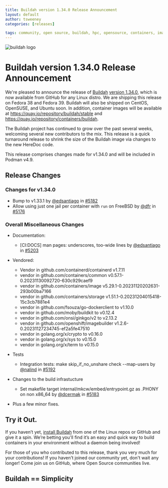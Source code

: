 ```yaml
---
title: Buildah version 1.34.0 Release Announcement
layout: default
author: tsweeney
categories: [releases]

tags: community, open source, buildah, hpc, opensource, containers, images, image
---
```

![buildah logo](https://buildah.io/images/buildah.png)

# Buildah version 1.34.0 Release Announcement

We're pleased to announce the release of [Buildah](https://github.com/containers/buildah) [version 1.34.0](https://github.com/containers/buildah/releases/tag/v1.34.0), which is now available from GitHub for any Linux distro.  We are shipping this release on Fedora 38 and Fedora 39.  Buildah will also be shipped on CentOS, OpenSUSE, and Ubuntu soon.  In addition, container images will be available at https://quay.io/repository/buildah/stable and https://quay.io/repository/containers/buildah.

The Buildah project has continued to grow over the past several weeks, welcoming several new contributors to the mix.  This release is a quick turnaround release to shrink the size of the Buildah image via changes to the new HereDoc code.

This release comprises changes made for v1.34.0 and will be included in Podman v4.9.

## Release Changes

### Changes for v1.34.0
   * Bump to v1.33.1 by [@edsantiago](https://github.com/edsantiago) in [#5182](https://github.com/containers/buildah/pull/5182)
   * Allow using just one jail per container with `run` on FreeBSD by [@dfr](https://github.com/dfr) in [#5176](https://github.com/containers/buildah/pull/5176)

### Overall Miscellaneous Changes  
* Documentation:
   * [CI:DOCS] man pages: underscores, too-wide lines by [@edsantiago](https://github.com/edsantiago) in [#5203](https://github.com/containers/buildah/pull/5203)

* Vendored:
   * Vendor in github.com/containerd/containerd v1.7.11
   * vendor in github.com/containers/common v0.57.1-0.20231130092720-630c929caef9
   * vendor in github.com/containers/image v5.29.1-0.20231120202631-293b00ba7166
   * vendor in github.com/containers/storage v1.51.1-0.20231204015418-15c3cb7881e4
   * vendor in github.com/fsouza/go-dockerclient to v1.10.0
   * vendor in github.com/moby/buildkit to v0.12.4
   * vendor in github.com/onsi/ginkgo/v2 to v2.13.2
   * vendor in github.com/openshift/imagebuilder v1.2.6-0.20231127234745-ef2a5fe47510
   * vendor in golang.org/x/crypto to v0.16.0
   * vendor in golang.org/x/sys to v0.15.0
   * vendor in golang.org/x/term to v0.15.0

* Tests
   * Integration tests: make skip_if_no_unshare check --map-users by [@nalind](https://github.com/nalind) in [#5192](https://github.com/containers/buildah/pull/5192)

* Changes to the build infrastucture
   * Set makefile target internal/mkcw/embed/entrypoint.gz as .PHONY on non x86_64 by [@dcermak](https://github.com/dcermak) in [#5183](https://github.com/containers/buildah/pull/5183)

* Plus a few minor fixes.

## Try it Out.
 
If you haven’t yet, [install Buildah](https://github.com/containers/buildah/blob/master/install.md) from one of the Linux repos or GitHub and give it a spin.  We’re betting you'll find it’s an easy and quick way to build containers in your environment without a daemon being involved!

For those of you who contributed to this release, thank you very much for your contributions!  If you haven't joined our community yet, don't wait any longer!  Come join us on GitHub, where Open Source communities live.

## Buildah == Simplicity
